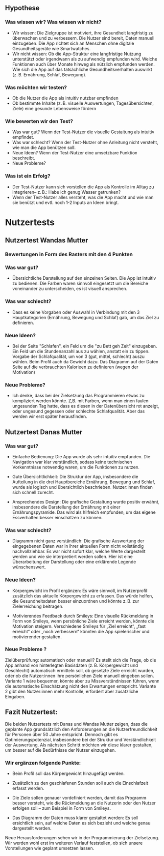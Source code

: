 ## Hypothese
 ### Was wissen wir? Was wissen wir nicht?
 * Wir wissen:
Die Zielgruppe ist motiviert, ihre Gesundheit langfristig zu überwachen und zu verbessern.
Die Nutzer sind bereit, Daten manuell einzugeben.
Die App richtet sich an Menschen ohne digitale Gesundheitsgeräte wie Smartwatches.
* Wir nicht wissen:
Ob die App-Struktur eine langfristige Nutzung unterstützt oder irgendwann als zu aufwendig     empfunden wird.
Welche Funktionen auch über Monate hinweg als nützlich empfunden werden.
Wie sich die App auf das tatsächliche Gesundheitsverhalten auswirkt (z. B. Ernährung, Schlaf, Bewegung).
### Was möchten wir testen?
* Ob die Nutzer die App als intuitiv nutzbar empfinden
* Ob bestimmte Inhalte (z. B. visuelle Auswertungen, Tagesübersichten, Ziele) eine gesunde Lebensweise fördern
### Wie bewerten wir den Test?
* Was war gut? Wenn der Test-Nutzer die visuelle Gestaltung als intuitiv empfindet.
* Was war schlecht? Wenn der Test-Nutzer ohne Anleitung nicht versteht, wie man die App benützen soll.
* Neue Ideen? Wenn der Test-Nutzer eine umsetzbare Funktion beschreibt.
* Neue Probleme? 
### Was ist ein Erfolg?
* Der Test-Nutzer kann sich vorstellen die App als Kontrolle im Alltag zu integrieren– z. B.: Habe ich genug Wasser getrunken?
* Wenn der Test-Nutzer alles versteht, was die App macht und wie man sie benützt und evtl. noch 1-2 Inputs an Ideen bringt.

# Nutzertests

## Nutzertest Wandas Mutter

### Bewertungen in Form des Rasters mit den 4 Punkten

### Was war gut?
* Übersichtliche Darstellung auf den einzelnen Seiten.
Die App ist intuitiv zu bedienen.
Die Farben waren sinnvoll eingesetzt um die Bereiche voneinander zu unterscheiden, es ist visuell ansprechen.

### Was war schlecht?
* Dass es keine Vorgaben oder Auswahl in Verbindung mit den 3 Hauptkategorien (Ernährung, Bewegung und Schlaf) gab, um das Ziel zu definieren.

### Neue Ideen?
* Bei der Seite "Schlafen", ein Feld um die "zu Bett geh Zeit" einzugeben.
Ein Feld um die Stundenanzahl aus zu wählen, anstatt ein zu tippen.
Vorgabe der Schlafqualität, um von 3 (gut, mittel, schlecht) auszu wählen.
Beim Profil auch da Gewicht dazu.
Das Diagramm auf der Daten Seite auf die verbrauchten Kalorieen  zu definieren (wegen der Motivation)

### Neue Probleme?
* Ich denke, dass bei der Zielsetzung das Programmieren etwas zu kompliziert werden könnte. Z,B. mit Farben, wenn man einen faulen ungesunden Tag hatte, dass es diesen in der Datenübersicht rot anzeigt, oder ungesund gegessen oder schlechte Schlafqualität. Aber das werden wir erst später herausfinden.

## Nutzertest Danas Mutter ##
### Was war gut?
* Einfache Bedienung:
Die App wurde als sehr intuitiv empfunden. Die Navigation war klar verständlich, sodass keine technischen Vorkenntnisse notwendig waren, um die Funktionen zu nutzen.

* Gute Übersichtlichkeit:
Die Struktur der App, insbesondere die Aufteilung in die drei Hauptbereiche Ernährung, Bewegung und Schlaf, wurde als logisch und übersichtlich beschrieben. Nutzer:innen finden sich schnell zurecht.

* Ansprechendes Design:
Die grafische Gestaltung wurde positiv erwähnt, insbesondere die Darstellung der Ernährung mit einer Ernährungspyramide. Das wird als hilfreich empfunden, um das eigene Essverhalten besser einschätzen zu können.

### Was war schlecht?
* Diagramm nicht ganz verständlich:
Die grafische Auswertung der eingegebenen Daten war in ihrer aktuellen Form nicht vollständig nachvollziehbar. Es war nicht sofort klar, welche Werte dargestellt werden und wie sie interpretiert werden sollen. Hier ist eine Überarbeitung der Darstellung oder eine erklärende Legende wünschenswert.

### Neue Ideen?
* Körpergewicht im Profil ergänzen:
Es wäre sinnvoll, im Nutzerprofil zusätzlich das aktuelle Körpergewicht zu erfassen. Das würde helfen, die Gesundheitsdaten besser einzuordnen und könnte z. B. zur Zielerreichung beitragen.

* Motivierendes Feedback durch Smileys:
Eine visuelle Rückmeldung in Form von Smileys, wenn persönliche Ziele erreicht werden, könnte die Motivation steigern. Verschiedene Smileys für „Ziel erreicht“, „fast erreicht“ oder „noch verbessern“ könnten die App spielerischer und motivierender gestalten.

### Neue Probleme ?
Zielüberprüfung: automatisch oder manuell?
Es stellt sich die Frage, ob die App anhand von hinterlegten Basisdaten (z. B. Körpergewicht und Geschlecht) automatisch ermitteln soll, ob gesetzte Ziele erreicht wurden, oder ob die Nutzer:innen ihre persönlichen Ziele manuell eingeben sollen.
Variante 1 wäre bequemer, könnte aber zu Missverständnissen führen, wenn die automatische Einschätzung nicht den Erwartungen entspricht.
Variante 2 gibt den Nutzer:innen mehr Kontrolle, erfordert aber zusätzliche Eingaben.

## Fazit Nutzertest:
Die beiden Nutzertests mit Danas und Wandas Mutter zeigen, dass die geplante App grundsätzlich den Anforderungen an die Nutzerfreundlichkeit für Personen über 50 Jahre entspricht. Dennoch gibt es Optimierungspotenzial, insbesondere bei der Struktur und Verständlichkeit der Auswertung. Als nächsten Schritt möchten wir diese klarer gestalten, um besser auf die Bedürfnisse der Nutzer einzugehen.

### Wir ergänzen folgende Punkte:

* Beim Profil soll das Körpergewicht hinzugefügt werden.

* Zusätzlich zu den geschlafenen Stunden soll auch die Einschlafzeit erfasst werden.

* Die Ziele sollen genauer vordefiniert werden, damit das Programm besser versteht, wie die Rückmeldung an die Nutzerin oder den Nutzer erfolgen soll – zum Beispiel in Form von Smileys.

* Das Diagramm der Daten muss klarer gestaltet werden: Es soll ersichtlich sein, auf welche Daten es sich bezieht und welche genau dargestellt werden.

Neue Herausforderungen sehen wir in der Programmierung der Zielsetzung. Wir werden wohl erst im weiteren Verlauf feststellen, ob sich unsere Vorstellungen wie geplant umsetzen lassen.